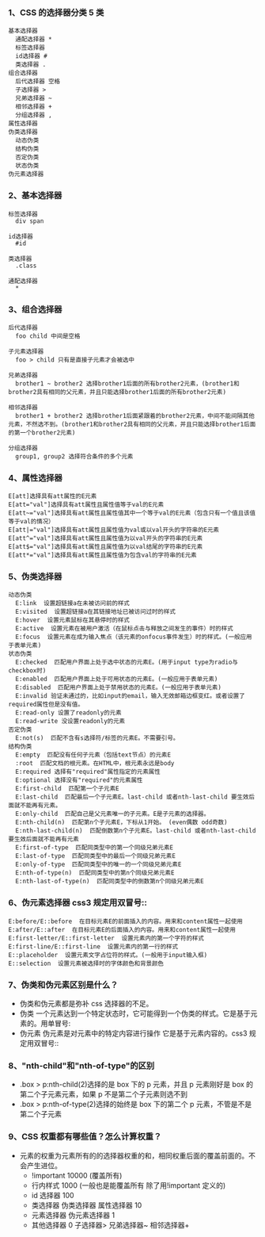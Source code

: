 ### 1、CSS 的选择器分类 5 类

    基本选择器
      通配选择器 *
      标签选择器
      id选择器 #
      类选择器 .
    组合选择器
      后代选择器 空格
      子选择器 >
      兄弟选择器 ~
      相邻选择器 +
      分组选择器 ,
    属性选择器
    伪类选择器
      动态伪类
      结构伪类
      否定伪类
      状态伪类
    伪元素选择器

### 2、基本选择器

    标签选择器
      div span

    id选择器
      #id

    类选择器
      .class

    通配选择器
      *

### 3、组合选择器

    后代选择器
      foo child 中间是空格

    子元素选择器
      foo > child 只有是直接子元素才会被选中

    兄弟选择器
      brother1 ~ brother2 选择brother1后面的所有brother2元素，(brother1和brother2具有相同的父元素，并且只能选择brother1后面的所有brother2元素)

    相邻选择器
      brother1 + brother2 选择brother1后面紧跟着的brother2元素，中间不能间隔其他元素，不然选不到。(brother1和brother2具有相同的父元素，并且只能选择brother1后面的第一个brother2元素)

    分组选择器
      group1, group2 选择符合条件的多个元素

### 4、属性选择器

    E[att]选择具有att属性的E元素
    E[att="val"]选择具有att属性且属性值等于val的E元素
    E[att~="val"]选择具有att属性且属性值其中一个等于val的E元素（包含只有一个值且该值等于val的情况）
    E[att|="val"]选择具有att属性且属性值为val或以val开头的字符串的E元素
    E[att^="val"]选择具有att属性且属性值为以val开头的字符串的E元素
    E[att$="val"]选择具有att属性且属性值为以val结尾的字符串的E元素
    E[att*="val"]选择具有att属性且属性值为包含val的字符串的E元素

### 5、伪类选择器

    动态伪类
      E:link  设置超链接a在未被访问前的样式
      E:visited  设置超链接a在其链接地址已被访问过时的样式
      E:hover  设置元素鼠标在其悬停时的样式
      E:active  设置元素在被用户激活（在鼠标点击与释放之间发生的事件）时的样式
      E:focus  设置元素在成为输入焦点（该元素的onfocus事件发生）时的样式。(一般应用于表单元素)
    状态伪类
      E:checked  匹配用户界面上处于选中状态的元素E。(用于input type为radio与checkbox时)
      E:enabled  匹配用户界面上处于可用状态的元素E。(一般应用于表单元素)
      E:disabled  匹配用户界面上处于禁用状态的元素E。(一般应用于表单元素)
      E:invalid 验证未通过的，比如input的email，输入无效邮箱边框变红。或者设置了required属性但是没有值。
      E:read-only 设置了readonly的元素
      E:read-write 没设置readonly的元素
    否定伪类
      E:not(s)  匹配不含有s选择符/标签的元素E。不需要引号。
    结构伪类
      E:empty  匹配没有任何子元素（包括text节点）的元素E
      :root  匹配文档的根元素。在HTML中，根元素永远是body
      E:required 选择有"required"属性指定的元素属性
      E:optional 选择没有"required"的元素属性
      E:first-child  匹配第一个子元素E
      E:last-child  匹配最后一个子元素E。last-child 或者nth-last-child 要生效后面就不能再有元素。
      E:only-child  匹配自己是父元素唯一的子元素。E是子元素的选择器。
      E:nth-child(n)  匹配第n个子元素E，下标从1开始。 (even偶数 odd奇数)
      E:nth-last-child(n)  匹配倒数第n个子元素E。last-child 或者nth-last-child 要生效后面就不能再有元素
      E:first-of-type  匹配同类型中的第一个同级兄弟元素E
      E:last-of-type  匹配同类型中的最后一个同级兄弟元素E
      E:only-of-type  匹配同类型中的唯一的一个同级兄弟元素E
      E:nth-of-type(n)  匹配同类型中的第n个同级兄弟元素E
      E:nth-last-of-type(n)  匹配同类型中的倒数第n个同级兄弟元素E

### 6、伪元素选择器 css3 规定用双冒号::

    E:before/E::before  在目标元素E的前面插入的内容。用来和content属性一起使用
    E:after/E::after  在目标元素E的后面插入的内容。用来和content属性一起使用
    E:first-letter/E::first-letter  设置元素内的第一个字符的样式
    E:first-line/E::first-line  设置元素内的第一行的样式
    E::placeholder  设置元素文字占位符的样式。(一般用于input输入框)
    E::selection  设置元素被选择时的字体颜色和背景颜色

### 7、伪类和伪元素区别是什么？

- 伪类和伪元素都是弥补 css 选择器的不足。
- 伪类 一个元素达到一个特定状态时，它可能得到一个伪类的样式。它是基于元素的。用单冒号:
- 伪元素 伪元素是对元素中的特定内容进行操作 它是基于元素内容的。css3 规定用双冒号::

### 8、"nth-child"和"nth-of-type"的区别

- .box > p:nth-child(2)选择的是 box 下的 p 元素，并且 p 元素刚好是 box 的第二个子元素元素，如果 p 不是第二个子元素则选不到
- .box > p:nth-of-type(2)选择的始终是 box 下的第二个 p 元素，不管是不是第二个子元素

### 9、CSS 权重都有哪些值？怎么计算权重？

- 元素的权重为元素所有的的选择器权重的和，相同权重后面的覆盖前面的。不会产生进位。
  - !important 10000 (覆盖所有)
  - 行内样式 1000 (一般也是能覆盖所有 除了用!important 定义的)
  - id 选择器 100
  - 类选择器 伪类选择器 属性选择器 10
  - 元素选择器 伪元素选择器 1
  - 其他选择器 0 子选择器> 兄弟选择器~ 相邻选择器+
